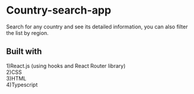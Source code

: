 # Country-search-app
Search for any country and see its detailed information, you can also filter the list by region.

## Built with
1)React.js (using hooks and React Router library) <br/>
2)CSS <br/>
3)HTML <br/>
4)Typescript 
